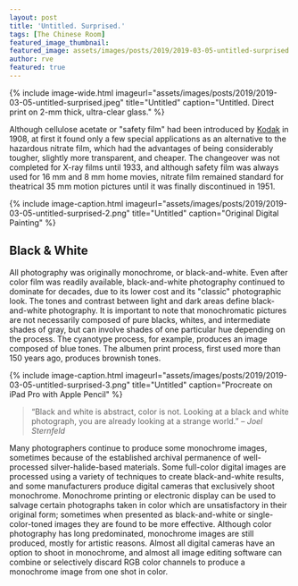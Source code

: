 ```yaml
---
layout: post
title: 'Untitled. Surprised.'
tags: [The Chinese Room]
featured_image_thumbnail:
featured_image: assets/images/posts/2019/2019-03-05-untitled-surprised.jpeg
author: rve
featured: true
---
```


{% include image-wide.html imageurl="assets/images/posts/2019/2019-03-05-untitled-surprised.jpeg" title="Untitled" caption="Untitled. Direct print on 2-mm thick, ultra-clear glass." %}

Although cellulose acetate or "safety film" had been introduced by [Kodak](https://en.wikipedia.org/wiki/Eastman_Kodak) in 1908, at first it found only a few special applications as an alternative to the hazardous nitrate film, which had the advantages of being considerably tougher, slightly more transparent, and cheaper. The changeover was not completed for X-ray films until 1933, and although safety film was always used for 16 mm and 8 mm home movies, nitrate film remained standard for theatrical 35 mm motion pictures until it was finally discontinued in 1951.

{% include image-caption.html imageurl="assets/images/posts/2019/2019-03-05-untitled-surprised-2.png" 
title="Untitled" caption="Original Digital Painting" %}

## Black & White

All photography was originally monochrome, or black-and-white. Even after color film was readily available, black-and-white photography continued to dominate for decades, due to its lower cost and its "classic" photographic look. The tones and contrast between light and dark areas define black-and-white photography. It is important to note that monochromatic pictures are not necessarily composed of pure blacks, whites, and intermediate shades of gray, but can involve shades of one particular hue depending on the process. The cyanotype process, for example, produces an image composed of blue tones. The albumen print process, first used more than 150 years ago, produces brownish tones.

{% include image-caption.html imageurl="assets/images/posts/2019/2019-03-05-untitled-surprised-3.png" 
title="Untitled" caption="Procreate on iPad Pro with Apple Pencil" %}

>“Black and white is abstract, color is not. Looking at a black and white photograph, you are already looking at a strange world.” <cite>– Joel Sternfeld</cite>

Many photographers continue to produce some monochrome images, sometimes because of the established archival permanence of well-processed silver-halide-based materials. Some full-color digital images are processed using a variety of techniques to create black-and-white results, and some manufacturers produce digital cameras that exclusively shoot monochrome. Monochrome printing or electronic display can be used to salvage certain photographs taken in color which are unsatisfactory in their original form; sometimes when presented as black-and-white or single-color-toned images they are found to be more effective. Although color photography has long predominated, monochrome images are still produced, mostly for artistic reasons. Almost all digital cameras have an option to shoot in monochrome, and almost all image editing software can combine or selectively discard RGB color channels to produce a monochrome image from one shot in color.